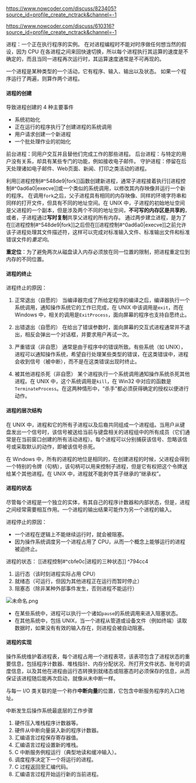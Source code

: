 https://www.nowcoder.com/discuss/823405?source_id=profile_create_nctrack&channel=-1

https://www.nowcoder.com/discuss/610316?source_id=profile_create_nctrack&channel=-1

进程：一个正在执行程序的实例。
在对进程编程时不能对时序做任何想当然的假设，因为 CPU 在各进程之间来回快速切换，所以每个进程执行其运算的速度是不确定的，而且当同一进程再次运行时，其运算速度通常是不可再现的。 

一个进程是某种类型的一个活动，它有程序、输入、输出以及状态。
如果一个程序运行了两遍，则算作两个进程。

#### 进程的创建
导致进程创建的 4 种主要事件
* 系统初始化
* 正在运行的程序执行了创建进程的系统调用
* 用户请求创建一个新进程
* 一个批处理作业的初始化

前台进程：同用户交互并且替他们完成工作的那些进程。
后台进程：与特定的用户没有关系，却具有某些专门的功能，例如接收电子邮件。
守护进程：停留在后天处理诸如电子邮件、Web页面、新闻、打印之类活动的进程。

利用[[进程控制#^548de9|fork]]函数创建新进程，通常子进程接着执行[[进程控制#^0ad6a0|execve]]或一个类似的系统调用，以修改其内存映像并运行一个新的程序。
在调用`fork`之后，父子进程具有相同的内存映像、同样的环境字符串和同样的打开文件，但具有不同的地址空间。在 UNIX 中，子进程的初始地址空间是父进程的一个副本，但是涉及两个不同的地址空间，**不可写的内存区是共享的**，或者，子进程通过**写时复制**共享父进程的所有内存。
通过两步建立进程，是为了在[[进程控制#^548de9|fork]]之后但在[[进程控制#^0ad6a0|execve]]之前允许该子进程处理其文件描述符，这样可以完成对标准输入文件、标准输出文件和标准错误文件的*重定向*。

**重定位**：为了避免两次从磁盘读入内存必须放在同一位置的限制，把进程重定位到内存的不同位置。

#### 进程的终止
进程终止的原因：
1. 正常退出（自愿的）
当编译器完成了所给定程序的编译之后，编译器执行一个系统调用，通知操作系统它的工作已完成，在 UNIX 中该调用是`exit`，而在 Windows 中，相关的调用是`ExitProcess`，面向屏幕的程序也支持自愿终止。

2. 出错退出（自愿的）
在给出了错误参数时，面向屏幕的交互式进程通常并不退出，相反会弹出一个对话框，并要求用户再试一次。

3. 严重错误（非自愿）
通常是由于程序中的错误所致。有些系统（如 UNIX），进程可以通知操作系统，希望自行处理某些类型的错误，在这类错误中，进程会收到信号（被中断），而不是在这类错误出现时终止。

4. 被其他进程杀死（非自愿）
某个进程执行一个系统调用通知操作系统杀死其他进程。在 UNIX 中，这个系统调用是`kill`，在 Win32 中对应的函数是`TerminateProcess`。在这两种情形中，“杀手”都必须获得确定的授权以便进行动作。

#### 进程的层次结构
在 UNIX 中，进程和它的所有子进程以及后裔共同组成一个进程组。当用户从键盘发出一个信号时，该信号被送给当前与键盘相关的进程组中的所有成员（它们通常是在当前窗口创建的所有活动进程）。每个进程可以分别捕获该信号、忽略该信号或采取默认的动作，即被该信号杀死。

在 Windows 中，所有的进程的地位是相同的，在创建进程的时候，父进程会得到一个特别的令牌（句柄），该句柄可以用来控制子进程，但是它有权把这个令牌送给某个其他进程。在 UNIX 中，进程就不能剥夺其子继承的“继承权”。

#### 进程的状态
尽管每个进程是一个独立的实体，有其自己的程序计数器和内部状态，但是，进程之间经常需要相互作用。一个进程的输出结果可能作为另一个进程的输入。

进程停止的原因：
* 一个进程在逻辑上不能继续运行时，就会被阻塞。
* 因为操作系统调度另一个进程占用了 CPU，从而一个概念上能够运行的进程被迫终止。

进程的状态：
[[进程控制#^cbfe0c|进程的三种状态]] ^794cc4
1. 运行态（该时刻进程实际占用 CPU）
2. 就绪态（可运行，但因为其他进程正在运行而暂时停止）
3. 阻塞态（除非某种外部事件发生，否则进程不能运行）

![未命名.png](https://s2.loli.net/2021/12/25/xJ3DuZTLXjWk9O5.png)

* 在某些系统中，进程可以执行一个诸如`pause`的系统调用来进入阻塞状态。
* 在其他系统中，包括 UNIX，当一个进程从管道或设备文件（例如终端）读取数据时，如果没有有效的输入存在，则进程会被自动阻塞。

#### 进程的实现
操作系统维护着进程表，每个进程占用一个进程表项，该表项包含了进程状态的重要信息，包括程序计数器、堆栈指针、内存分配状况、所打开文件状态、账号的调度信息，以及其他在进程由运行态转换到就绪态或阻塞态时必须保存的信息，从而保证该进程随后能再次启动，就像从未中断一样。

与每一 I/O 类关联的是一个称作**中断向量**的位置，它包含中断服务程序的入口地址。

中断发生后操作系统最底层的工作步骤
1. 硬件压入堆栈程序计数器等。
2. 硬件从中断向量装入新的程序计数器。
3. 汇编语言过程保存寄存器值。
4. 汇编语言过程设置新的堆栈。
5. C 中断服务例程运行（典型地读和缓冲输入）。
6. 调度程序决定下一个将运行的进程。
7. C 过程返回至汇编代码。
8. 汇编语言过程开始运行新的当前进程。










